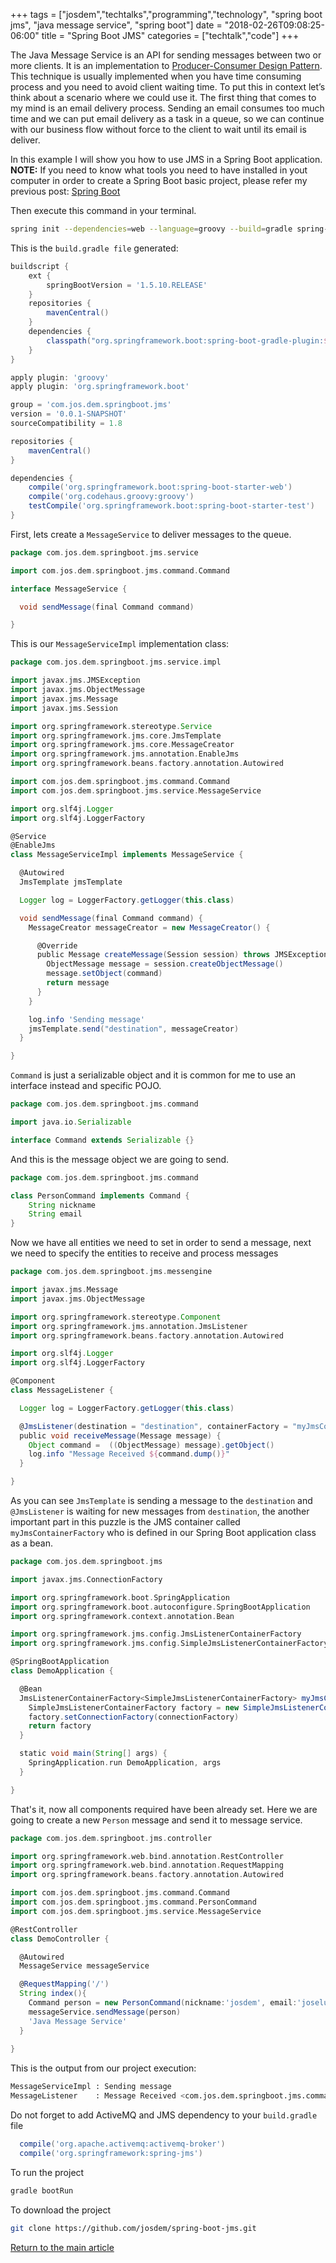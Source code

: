 +++
tags = ["josdem","techtalks","programming","technology", "spring boot jms", "java message service", "spring boot"]
date = "2018-02-26T09:08:25-06:00"
title = "Spring Boot JMS"
categories = ["techtalk","code"]
+++

The Java Message Service is an API for sending messages between two or more clients. It is an implementation to [Producer-Consumer Design Pattern](https://en.wikipedia.org/wiki/Producer%E2%80%93consumer_problem). This technique is usually implemented when you have time consuming process and you need to avoid client waiting time. To put this in context let’s think about a scenario where we could use it. The first thing that comes to my mind is an email delivery process. Sending an email consumes too much time and we can put email delivery as a task in a queue, so we can continue with our business flow without force to the client to wait until its email is deliver.

In this example I will show you how to use JMS in a Spring Boot application. **NOTE:** If you need to know what tools you need to have installed in yout computer in order to create a Spring Boot basic project, please refer my previous post: [Spring Boot](/techtalk/spring_boot)

Then execute this command in your terminal.

```bash
spring init --dependencies=web --language=groovy --build=gradle spring-boot-jms
```


This is the `build.gradle file` generated:

```groovy
buildscript {
	ext {
		springBootVersion = '1.5.10.RELEASE'
	}
	repositories {
		mavenCentral()
	}
	dependencies {
		classpath("org.springframework.boot:spring-boot-gradle-plugin:${springBootVersion}")
	}
}

apply plugin: 'groovy'
apply plugin: 'org.springframework.boot'

group = 'com.jos.dem.springboot.jms'
version = '0.0.1-SNAPSHOT'
sourceCompatibility = 1.8

repositories {
	mavenCentral()
}

dependencies {
	compile('org.springframework.boot:spring-boot-starter-web')
	compile('org.codehaus.groovy:groovy')
	testCompile('org.springframework.boot:spring-boot-starter-test')
}
```


First, lets create a `MessageService` to deliver messages to the queue.

```groovy
package com.jos.dem.springboot.jms.service

import com.jos.dem.springboot.jms.command.Command

interface MessageService {

  void sendMessage(final Command command)

}
```

This is our `MessageServiceImpl` implementation class:

```groovy
package com.jos.dem.springboot.jms.service.impl

import javax.jms.JMSException
import javax.jms.ObjectMessage
import javax.jms.Message
import javax.jms.Session

import org.springframework.stereotype.Service
import org.springframework.jms.core.JmsTemplate
import org.springframework.jms.core.MessageCreator
import org.springframework.jms.annotation.EnableJms
import org.springframework.beans.factory.annotation.Autowired

import com.jos.dem.springboot.jms.command.Command
import com.jos.dem.springboot.jms.service.MessageService

import org.slf4j.Logger
import org.slf4j.LoggerFactory

@Service
@EnableJms
class MessageServiceImpl implements MessageService {

  @Autowired
  JmsTemplate jmsTemplate

  Logger log = LoggerFactory.getLogger(this.class)

  void sendMessage(final Command command) {
    MessageCreator messageCreator = new MessageCreator() {

      @Override
      public Message createMessage(Session session) throws JMSException {
        ObjectMessage message = session.createObjectMessage()
        message.setObject(command)
        return message
      }
    }

    log.info 'Sending message'
    jmsTemplate.send("destination", messageCreator)
  }

}
```

`Command` is just a serializable object and it is common for me to use an interface instead and specific POJO.

```groovy
package com.jos.dem.springboot.jms.command

import java.io.Serializable

interface Command extends Serializable {}
```

And this is the message object we are going to send.

```groovy
package com.jos.dem.springboot.jms.command

class PersonCommand implements Command {
	String nickname
	String email
}
```

Now we have all entities we need to set in order to send a message, next we need to specify the entities to receive and process messages

```groovy
package com.jos.dem.springboot.jms.messengine

import javax.jms.Message
import javax.jms.ObjectMessage

import org.springframework.stereotype.Component
import org.springframework.jms.annotation.JmsListener
import org.springframework.beans.factory.annotation.Autowired

import org.slf4j.Logger
import org.slf4j.LoggerFactory

@Component
class MessageListener {

  Logger log = LoggerFactory.getLogger(this.class)

  @JmsListener(destination = "destination", containerFactory = "myJmsContainerFactory")
  public void receiveMessage(Message message) {
    Object command =  ((ObjectMessage) message).getObject()
    log.info "Message Received ${command.dump()}"    
  }

}
```

As you can see `JmsTemplate` is sending a message to the `destination` and `@JmsListener` is waiting for new messages from `destination`, the another important part in this puzzle is the JMS container called `myJmsContainerFactory` who is defined in our Spring Boot application class as a bean.

```groovy
package com.jos.dem.springboot.jms

import javax.jms.ConnectionFactory

import org.springframework.boot.SpringApplication
import org.springframework.boot.autoconfigure.SpringBootApplication
import org.springframework.context.annotation.Bean

import org.springframework.jms.config.JmsListenerContainerFactory
import org.springframework.jms.config.SimpleJmsListenerContainerFactory

@SpringBootApplication
class DemoApplication {

  @Bean
  JmsListenerContainerFactory<SimpleJmsListenerContainerFactory> myJmsContainerFactory(ConnectionFactory connectionFactory) {
    SimpleJmsListenerContainerFactory factory = new SimpleJmsListenerContainerFactory()
    factory.setConnectionFactory(connectionFactory)
    return factory
  }

  static void main(String[] args) {
    SpringApplication.run DemoApplication, args
  }

}
```

That's it, now all components required have been already set. Here we are going to create a new `Person` message and send it to message service.

```groovy
package com.jos.dem.springboot.jms.controller

import org.springframework.web.bind.annotation.RestController
import org.springframework.web.bind.annotation.RequestMapping
import org.springframework.beans.factory.annotation.Autowired

import com.jos.dem.springboot.jms.command.Command
import com.jos.dem.springboot.jms.command.PersonCommand
import com.jos.dem.springboot.jms.service.MessageService

@RestController
class DemoController {

  @Autowired
  MessageService messageService

  @RequestMapping('/')
  String index(){
    Command person = new PersonCommand(nickname:'josdem', email:'joseluis.delacruz@gmail.com')
    messageService.sendMessage(person)
    'Java Message Service'
  }
  
}
```

This is the output from our project execution:

```bash
MessageServiceImpl : Sending message
MessageListener    : Message Received <com.jos.dem.springboot.jms.command.PersonCommand@3a85a88c nickname=josdem email=joseluis.delacruz@gmail.com>
```

Do not forget to add ActiveMQ and JMS dependency to your `build.gradle` file

```groovy
  compile('org.apache.activemq:activemq-broker')
  compile('org.springframework:spring-jms')
```

To run the project

```bash
gradle bootRun
```

To download the project

```bash
git clone https://github.com/josdem/spring-boot-jms.git
```

[Return to the main article](/techtalk/spring)



